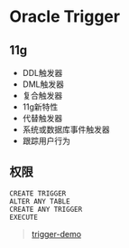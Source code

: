 # Oracle Trigger

## 11g

- DDL触发器
- DML触发器
- 复合触发器
 - 11g新特性
- 代替触发器
- 系统或数据库事件触发器
 - 跟踪用户行为

## 权限

```
CREATE TRIGGER
ALTER ANY TABLE
CREATE ANY TRIGGER
EXECUTE
```

> [trigger-demo](../sql_demo/trigger/12_trigger.sql)
